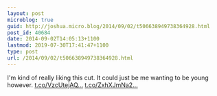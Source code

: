 ```yaml
---
layout: post
microblog: true
guid: http://joshua.micro.blog/2014/09/02/t506638949738364928.html
post_id: 40684
date: 2014-09-02T14:05:13+1100
lastmod: 2019-07-30T17:41:47+1100
type: post
url: /2014/09/02/t506638949738364928.html
---
```

I'm kind of really liking this cut. It could just be me wanting to be young however. [t.co/VzcUtejAQ...](http://t.co/VzcUtejAQT) [t.co/ZxhXJmNa2...](http://t.co/ZxhXJmNa2e)
